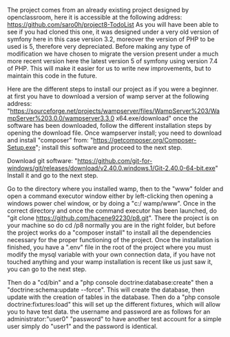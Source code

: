The project comes from an already existing project designed by openclassroom, here it is accessible at the following address:
https://github.com/saro0h/project8-TodoList
As you will have been able to see if you had cloned this one, it was designed under a very old version of symfony here in this case version 3.2, moreover the version of PHP to be used is 5, therefore very depreciated.
Before making any type of modification we have chosen to migrate the version present under a much more recent version here the latest version 5 of symfony using version 7.4 of PHP.
This will make it easier for us to write new improvements, but to maintain this code in the future.

Here are the different steps to install our project as if you were a beginner.
at first you have to download a version of wamp server at the following address:
"https://sourceforge.net/projects/wampserver/files/WampServer%203/WampServer%203.0.0/wampserver3.3.0 x64.exe/download"
once the software has been downloaded, follow the different installation steps by opening the download file.
Once wampserver install; you need to download and install "composer" from:
"https://getcomposer.org/Composer-Setup.exe"; install this software and proceed to the next step.

Download git software: "https://github.com/git-for-windows/git/releases/download/v2.40.0.windows.1/Git-2.40.0-64-bit.exe"
Install it and go to the next step.

Go to the directory where you installed wamp, then to the "www" folder and open a command executor window either by left-clicking then opening a windows power chel window, or by doing a "c:/ wamp/www".
Once in the correct directory and once the command executor has been launched, do "git clone https://github.com/hacene92230/p8.git".
There the project is on your machine so do cd /p8 normally you are in the right folder, but before the project works do a "composer install" to install all the dependencies necessary for the proper functioning of the project.
Once the installation is finished, you have a ".env" file in the root of the project where you must modify the mysql variable with your own connection data, if you have not touched anything and your wamp installation is recent like us just saw it, you can go to the next step.

Then do a "cd/bin" and a "php console doctrine:database:create" then a "doctrine:schema:update --force".
This will create the database, then update with the creation of tables in the database.
Then do a "php console doctrine:fixtures:load" this will set up the different fixtures, which will allow you to have test data.
the username and password are as follows for an administrator:"user0" "password"
to have another test account for a simple user simply do "user1" and the password is identical.